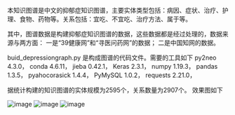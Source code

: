   本知识图谱是中文的抑郁症知识图谱，主要实体类型包括：病因、症状、治疗、护理、食物、药物等。关系包括：宜吃、不宜吃、治疗方法、属于等。

  其中，图谱数据是构建抑郁症知识图谱的数据，这些数据都是经过处理的，数据来源与两方面：
一是“39健康网”和“寻医问药网”的数据；
二是中国知网的数据。

buid_depressiongraph.py 是构成图谱的代码文件。需要的工具如下
py2neo                             4.3.0，
conda                              4.6.11，
jieba                              0.42.1，
Keras                              2.3.1，
numpy                              1.19.3，
pandas                             1.3.5，
pyahocorasick                      1.4.4，
PyMySQL                            1.0.2，
requests                           2.21.0，



据统计构建的知识图谱的实体规模为2595个，关系数量为2907个。
效果图如下

![image](https://github.com/zhangcr2018/Depression_Knowledge_Graph/assets/39765745/50fb18ce-9e91-4dd2-b013-aefd77dc563b)
![image](https://github.com/zhangcr2018/Depression_Knowledge_Graph/assets/39765745/cde25fad-babc-4838-bd9e-9c3052f88738)
![image](https://github.com/zhangcr2018/Depression_Knowledge_Graph/assets/39765745/b21a8e32-877b-45df-be54-f07c185ed21b)





